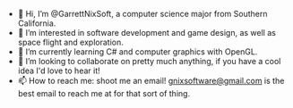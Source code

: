 - 👋 Hi, I’m @GarrettNixSoft, a computer science major from Southern California.
- 👀 I’m interested in software development and game design, as well as space flight and exploration.
- 🌱 I’m currently learning C# and computer graphics with OpenGL.
- 💞️ I’m looking to collaborate on pretty much anything, if you have a cool idea I'd love to hear it!
- 📫 How to reach me: shoot me an email! gnixsoftware@gmail.com is the best email to reach me at for that sort of thing.

<!---
GarrettNixSoft/GarrettNixSoft is a ✨ special ✨ repository because its `README.md` (this file) appears on your GitHub profile.
You can click the Preview link to take a look at your changes.
--->
